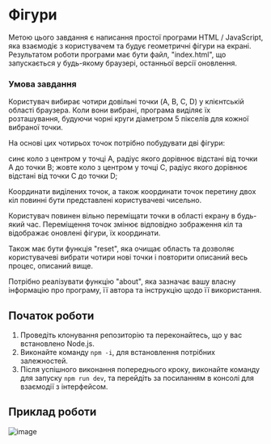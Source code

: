 # Фігури

Метою цього завдання є написання простої програми HTML / JavaScript, яка взаємодіє з користувачем та будує геометричні фігури на екрані. Результатом роботи програми має бути файл, "index.html", що запускається у будь-якому браузері, останньої версії оновлення.

### Умова завдання

Користувач вибирає чотири довільні точки (A, B, C, D) у клієнтській області браузера. Коли вони вибрані, програма виділяє їх розташування, будуючи чорні круги діаметром 5 пікселів для кожної вибраної точки.

На основі цих чотирьох точок потрібно побудувати дві фігури:

синє коло з центром у точці A, радіус якого дорівнює відстані від точки A до точки B;
жовте коло з центром у точці С, радіус якого дорівнює відстані від точки C до точки D;

Координати виділених точок, а також координати точок перетину двох кіл повинні бути представлені користувачеві чисельно.

Користувач повинен вільно переміщати точки в області екрану в будь-який час. Переміщення точок змінює відповідно зображення кіл та відображає оновлені фігури, їх координати.

Також має бути функція "reset", яка очищає область та дозволяє користувачеві вибрати чотири нові точки і повторити описаний весь процес, описаний вище.

Потрібно реалізувати функцію "about", яка зазначає вашу власну інформацію про програму, її автора та інструкцію щодо її використання.

## Початок роботи

1. Проведіть клонування репозиторію та переконайтесь, що у вас встановлено Node.js.
2. Виконайте команду `npm -i`, для встановлення потрібних залежностей.
3. Після успішного виконання попереднього кроку, виконайте команду для запуску `npm run dev`, та перейдіть за посиланням в консолі для взаємодії з інтерфейсом.


## Приклад роботи
![image](https://github.com/NazariiChetvertukha/Evinent-TestTask/assets/44434532/7d819805-739b-4a19-9966-30579de9f4f3)
